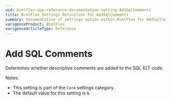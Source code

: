 ```yaml
---
uid: bimlflex-app-reference-documentation-setting-AddSqlComments
title: BimlFlex Settings Definition for AddSqlComments
summary: Documentation of settings option within BimlFlex for AddSqlComments
varigenceProduct: BimlFlex
varigenceArticleType: Reference
---
```


# Add SQL Comments

Determines whether descriptive comments are added to the SQL ELT code.

Notes:
* This setting is part of the `Core` settings category.
 * The default value for this setting is `N`.